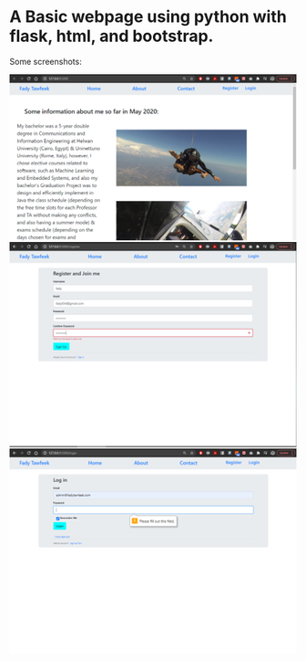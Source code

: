 # A Basic webpage using python with flask, html, and bootstrap.


Some screenshots:


<img src="https://github.com/FadyTawfeek/basic-website-python-flask-html-bootstrap/blob/master/sgsagfs.PNG">


<img src="https://github.com/FadyTawfeek/basic-website-python-flask-html-bootstrap/blob/master/dfgdsghergh.PNG">


<img src="https://github.com/FadyTawfeek/basic-website-python-flask-html-bootstrap/blob/master/gsdghsgh.PNG">

